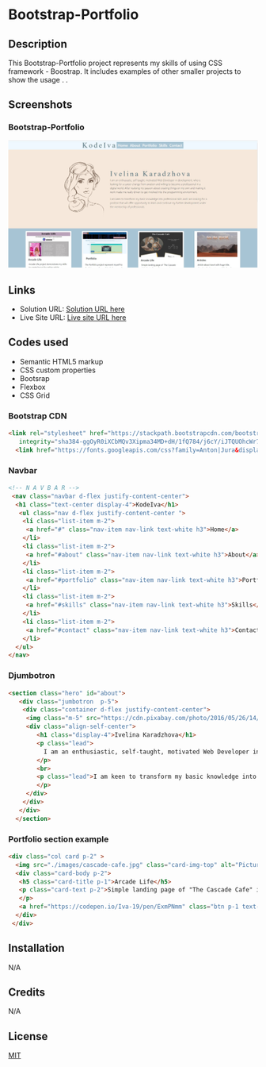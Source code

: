# Bootstrap-Portfolio

## Description

This Bootstrap-Portfolio project represents my skills of using CSS framework - Boostrap. It includes examples of other smaller projects to show the usage . 
.

## Screenshots

### Bootstrap-Portfolio 

![](./images/screenshot.jpg)



## Links

- Solution URL: [Solution URL here](https://github.com/KodeIva/Bootstrap-Portfolio)
- Live Site URL: [Live site URL here](https://kodeiva.github.io/Bootstrap-Portfolio/)


## Codes used

- Semantic HTML5 markup
- CSS custom properties
- Bootsrap
- Flexbox
- CSS Grid

### Bootstrap CDN

```html
<link rel="stylesheet" href="https://stackpath.bootstrapcdn.com/bootstrap/4.3.1/css/bootstrap.min.css"
   integrity="sha384-ggOyR0iXCbMQv3Xipma34MD+dH/1fQ784/j6cY/iJTQUOhcWr7x9JvoRxT2MZw1T" crossorigin="anonymous">
  <link href="https://fonts.googleapis.com/css?family=Anton|Jura&display=swap" rel="stylesheet">
```

### Navbar
```html
<!-- N A V B A R -->
 <nav class="navbar d-flex justify-content-center">
  <h1 class="text-center display-4">KodeIva</h1>
   <ul class="nav d-flex justify-content-center ">   
    <li class="list-item m-2">
     <a href="#" class="nav-item nav-link text-white h3">Home</a>
    </li>
    <li class="list-item m-2">
     <a href="#about" class="nav-item nav-link text-white h3">About</a>
    </li>
    <li class="list-item m-2">
     <a href="#portfolio" class="nav-item nav-link text-white h3">Portfolio</a>
    </li>
    <li class="list-item m-2">
     <a href="#skills" class="nav-item nav-link text-white h3">Skills</a>
    </li>
    <li class="list-item m-2">
     <a href="#contact" class="nav-item nav-link text-white h3">Contact</a>
    </li>
  </ul>
</nav>
```

### Djumbotron
```html
<section class="hero" id="about">
   <div class="jumbotron  p-5">
    <div class="container d-flex justify-content-center">
     <img class="m-5" src="https://cdn.pixabay.com/photo/2016/05/26/14/29/woman-1417267_960_720.png" width="300" alt="">
     <div class="align-self-center">
        <h1 class="display-4">Ivelina Karadzhova</h1>
        <p class="lead">
          I am an enthusiastic, self-taught, motivated Web Developer in  development, who is looking for a career change from aviation and willing to become a professional in a digital world. After realising my passion about creating things on my own and making it work made me really driven to get involved into the programming environment.
        </p>
        <br>
        <p class="lead">I am keen to transform my basic knowledge into     professional skills and I am looking for a position that will offer opportunity to learn and continue my further development under the mentorship of professionals.</p>
        </p>
     </div>
    </div>
   </div>
  </section>
```

### Portfolio section example
```html
<div class="col card p-2" >
  <img src="./images/cascade-cafe.jpg" class="card-img-top" alt="Picture of coffee shop landing page with address, opening time and menu.">
  <div class="card-body p-2">
   <h5 class="card-title p-1">Arcade Life</h5>
   <p class="card-text p-2">Simple landing page of "The Cascade Cafe" including online menu where customers can see the selection of coffees and bakery in the shop.
   </p>
   <a href="https://codepen.io/Iva-19/pen/ExmPNmm" class="btn p-1 text-light">More Info...</a>
  </div>
 </div>
```

## Installation

 N/A


## Credits

N/A


## License
[MIT](https://choosealicense.com/licenses/mit/)
